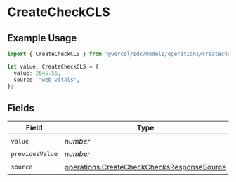 # CreateCheckCLS

## Example Usage

```typescript
import { CreateCheckCLS } from "@vercel/sdk/models/operations/createcheck.js";

let value: CreateCheckCLS = {
  value: 2645.55,
  source: "web-vitals",
};
```

## Fields

| Field                                                                                                    | Type                                                                                                     | Required                                                                                                 | Description                                                                                              |
| -------------------------------------------------------------------------------------------------------- | -------------------------------------------------------------------------------------------------------- | -------------------------------------------------------------------------------------------------------- | -------------------------------------------------------------------------------------------------------- |
| `value`                                                                                                  | *number*                                                                                                 | :heavy_check_mark:                                                                                       | N/A                                                                                                      |
| `previousValue`                                                                                          | *number*                                                                                                 | :heavy_minus_sign:                                                                                       | N/A                                                                                                      |
| `source`                                                                                                 | [operations.CreateCheckChecksResponseSource](../../models/operations/createcheckchecksresponsesource.md) | :heavy_check_mark:                                                                                       | N/A                                                                                                      |